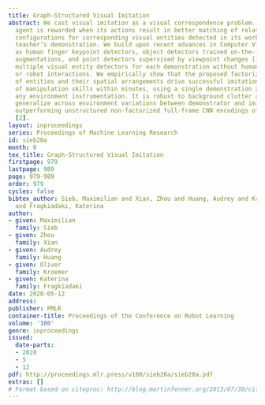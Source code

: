 ```yaml
---
title: Graph-Structured Visual Imitation
abstract: We cast visual imitation as a visual correspondence problem. Our robotic
  agent is rewarded when its actions result in better matching of relative spatial
  configurations for corresponding visual entities detected in its workspace and the
  teacher’s demonstration. We build upon recent advances in Computer Vision, such
  as human finger keypoint detectors, object detectors trained on-the-fly with synthetic
  augmentations, and point detectors supervised by viewpoint changes [1] and learn
  multiple visual entity detectors for each demonstration without human annotations
  or robot interactions. We empirically show that the proposed factorized visual representations
  of entities and their spatial arrangements drive successful imitation of a variety
  of manipulation skills within minutes, using a single demonstration and without
  any environment instrumentation. It is robust to background clutter and can effectively
  generalize across environment variations between demonstrator and imitator, greatly
  outperforming unstructured non-factorized full-frame CNN encodings of previous works
  [2].
layout: inproceedings
series: Proceedings of Machine Learning Research
id: sieb20a
month: 0
tex_title: Graph-Structured Visual Imitation
firstpage: 979
lastpage: 989
page: 979-989
order: 979
cycles: false
bibtex_author: Sieb, Maximilian and Xian, Zhou and Huang, Audrey and Kroemer, Oliver
  and Fragkiadaki, Katerina
author:
- given: Maximilian
  family: Sieb
- given: Zhou
  family: Xian
- given: Audrey
  family: Huang
- given: Oliver
  family: Kroemer
- given: Katerina
  family: Fragkiadaki
date: 2020-05-12
address: 
publisher: PMLR
container-title: Proceedings of the Conference on Robot Learning
volume: '100'
genre: inproceedings
issued:
  date-parts:
  - 2020
  - 5
  - 12
pdf: http://proceedings.mlr.press/v100/sieb20a/sieb20a.pdf
extras: []
# Format based on citeproc: http://blog.martinfenner.org/2013/07/30/citeproc-yaml-for-bibliographies/
---
```

